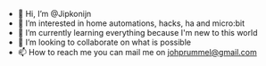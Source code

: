 - 👋 Hi, I’m @Jipkonijn
- 👀 I’m interested in home automations, hacks, ha and micro:bit
- 🌱 I’m currently learning everything because I'm new to this world
- 💞️ I’m looking to collaborate on what is possible
- 📫 How to reach me you can mail me on johprummel@gmail.com

<!---
Jipkonijn/Jipkonijn is a ✨ special ✨ repository because its `README.md` (this file) appears on your GitHub profile.
You can click the Preview link to take a look at your changes.
--->
